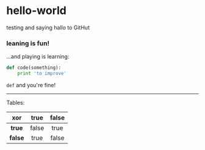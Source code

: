# hello-world
testing and saying hallo to GitHut

### leaning is fun!
...and playing is learning:
```python
def code(something):
    print 'to improve'
```
`def` and you're fine!

---

Tables:

| xor    | true  | false  |
|:---------:|:-----:|:------:|
| **true**  | false | true   |
| **false** | true  | false  |
 
